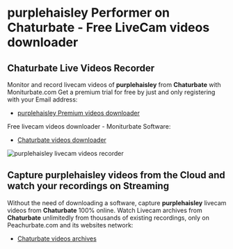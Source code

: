 # purplehaisley Performer on Chaturbate - Free LiveCam videos downloader

## Chaturbate Live Videos Recorder

Monitor and record livecam videos of **purplehaisley** from **Chaturbate** with Moniturbate.com
Get a premium trial for free by just and only registering with your Email address:
* [purplehaisley Premium videos downloader](https://moniturbate.com/request-demo-licence-key.html)

Free livecam videos downloader - Moniturbate Software:
* [Chaturbate videos downloader](https://moniturbate.com/moniturbate-download-software.html)

![purplehaisley livecam videos recorder](https://peachurnet.com/templates/moniturbate-software.png)


## Capture purplehaisley videos from the Cloud and watch your recordings on Streaming

Without the need of downloading a software, capture **purplehaisley** livecam videos from **Chaturbate** 100% online.
Watch Livecam archives from **Chaturbate** unlimitedly from thousands of existing recordings, only on Peachurbate.com and its websites network:
* [Chaturbate videos archives](https://peachurnet.com/)